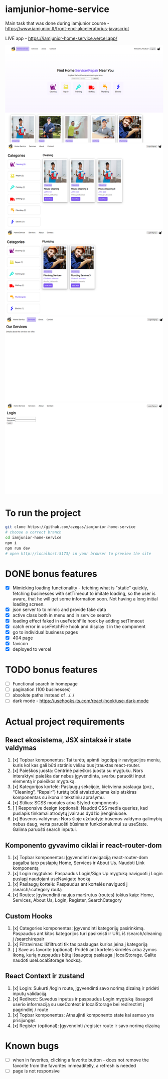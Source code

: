 # iamjunior-home-service

Main task that was done during iamjunior course - https://www.iamjunior.lt/front-end-akceleratorius-javascript 

LIVE app - https://iamjunior-home-service.vercel.app/

![progress1](./src/assets/progress1.png)
![progress2](./src/assets/progress2.png)
![progress3](./src/assets/progress3.png)
![progress4](./src/assets/progress4.png)
![progress5](./src/assets/progress5.png)

# To run the project

```bash
git clone https://github.com/azegas/iamjunior-home-service
# choose a correct branch
cd iamjunior-home-service
npm i
npm run dev
# open http://localhost:5173/ in your browser to preview the site
```

# DONE bonus features
- [x] Mimicking loading functionality - fetching what is "static" quickly, fetching businesses with setTimeout to imitate loading, so the user is aware, that he will get some information soon. Not having a long initial loading screen.
- [x] json server to to mimic and provide fake data
- [x] active class both in menu and in service search
- [x] loading effect faked in useFetchFile hook by adding setTimeout
- [x] catch error in useFetchFile hook and display it in the component
- [x] go to individual business pages
- [x] 404 page
- [x] favicon
- [x] deployed to vercel

# TODO bonus features
- [ ] Functional search in homepage
- [ ] pagination (100 businesses)
- [ ] absolute paths instead of ../../
- [ ] dark mode - https://usehooks-ts.com/react-hook/use-dark-mode

# Actual project requirements
## React ekosistema, JSX sintaksė ir state valdymas
1. [x] Topbar komponentas: Tai turėtų apimti logotipą ir navigacijos meniu, kuris kol kas gali būti statinis vėliau bus įtrauktas react-router.
2. [x] Paieškos juosta: Centrinė paieškos juosta su mygtuku. Nors interaktyvi paieška dar nebus įgyvendinta, svarbu paruošti input elementą ir paieškos mygtuką.
3. [x] Kategorijos kortelė: Paslaugų sekcijoje, kiekviena paslauga (pvz., “Cleaning”, “Repair”) turėtų būti atvaizduojama kaip atskiras komponentas su ikona ir tekstiniu aprašymu.
4. [x] Stilius: SCSS modules arba Styled-components
5. [ ] Responsive design (optional): Naudoti CSS media queries, kad puslapis tinkamai atrodytų įvairaus dydžio įrenginiuose.
6. [x] Būsenos valdymas: Nors šioje užduotyje būsenos valdymo galimybių nebus daug, verta paruošti būsimam funkcionalumui su useState. Galima paruošti search inputui.

## Komponento gyvavimo ciklai ir react-router-dom
1. [x] Topbar komponentas: Įgyvendinti navigaciją react-router-dom pagalba tarp puslapių Home, Services ir About Us. Naudoti Link komponentą
2. [x] Login mygtukas: Paspaudus Login/Sign Up mygtuką naviguoti į Login puslapį naudojant useNavigate hooką
3. [x] Paslaugų kortelė: Paspaudus ant kortelės naviguoti į /search/:category routą
4. [x] Routes: Įgyivendinti naujus maršrutus (routes) tokius kaip: Home, Services, About Us, Login, Register, SearchCategory

## Custom Hooks
1. [x] Categories komponentas: Įgyvendinti kategorijų pasirinkimą. Paspaudus ant kitos kategorijos turi pasikeisti ir URL iš /search/cleaning į /search/repair
2. [x] Filtravimas: Išfiltruoti tik tas paslaugas kurios įeina į kategoriją
3. [ ] Save as favorite (optional): Pridėti ant kortelės širdelės arba žymos ikoną, kurią nuspaudus būtų išsaugotą paslauga į localStorage. Galite naudoti useLocalStorage hooksą.

## React Context ir zustand
1. [x] Login: Sukurti /login route, įgyvendinti savo norimą dizainą ir pridėti inputų validaciją.
2. [x] Redirect: Suvedus inputus ir paspaudus Login mygtuką išsaugoti userio informaciją su useContext ir localStorage bei redirectint į pagrindinį / route
3. [x] Topbar komponentas: Atnaujinti komponento state kai asmuo yra prisijungęs
4. [x] Register (optional): Įgyvendinti /register route ir savo norimą dizainą

# Known bugs
- [ ] when in favorites, clicking a favorite button - does not remove the favorite from the favorites immeaditelly, a refresh is needed
- [ ] page is not responsive